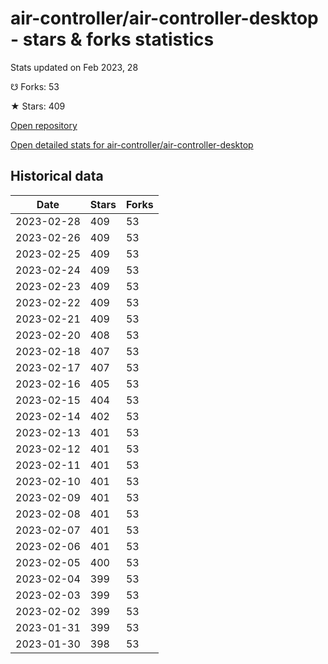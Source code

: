 # air-controller/air-controller-desktop - stars & forks statistics

Stats updated on Feb 2023, 28

☋ Forks: 53

★ Stars: 409

[Open repository](https://github.com/air-controller/air-controller-desktop)

[Open detailed stats for air-controller/air-controller-desktop](https://reviewgithub.com/rep/air-controller/air-controller-desktop)

## Historical data
| Date | Stars | Forks |
|------|-------|-------|
| 2023-02-28 | 409 | 53 | 
| 2023-02-26 | 409 | 53 | 
| 2023-02-25 | 409 | 53 | 
| 2023-02-24 | 409 | 53 | 
| 2023-02-23 | 409 | 53 | 
| 2023-02-22 | 409 | 53 | 
| 2023-02-21 | 409 | 53 | 
| 2023-02-20 | 408 | 53 | 
| 2023-02-18 | 407 | 53 | 
| 2023-02-17 | 407 | 53 | 
| 2023-02-16 | 405 | 53 | 
| 2023-02-15 | 404 | 53 | 
| 2023-02-14 | 402 | 53 | 
| 2023-02-13 | 401 | 53 | 
| 2023-02-12 | 401 | 53 | 
| 2023-02-11 | 401 | 53 | 
| 2023-02-10 | 401 | 53 | 
| 2023-02-09 | 401 | 53 | 
| 2023-02-08 | 401 | 53 | 
| 2023-02-07 | 401 | 53 | 
| 2023-02-06 | 401 | 53 | 
| 2023-02-05 | 400 | 53 | 
| 2023-02-04 | 399 | 53 | 
| 2023-02-03 | 399 | 53 | 
| 2023-02-02 | 399 | 53 | 
| 2023-01-31 | 399 | 53 | 
| 2023-01-30 | 398 | 53 | 

